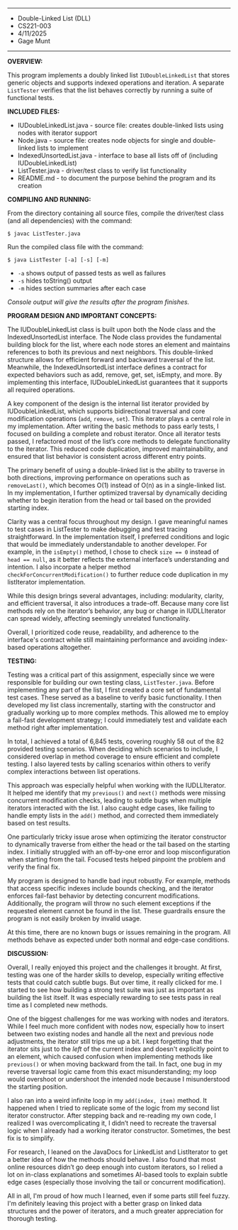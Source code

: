 ****************
* Double-Linked List (DLL)
* CS221-003
* 4/11/2025
* Gage Munt
**************** 

**OVERVIEW:**

 This program implements a doubly linked list `IUDoubleLinkedList` that stores generic objects and supports indexed operations and iteration. A separate `ListTester` verifies that the list behaves correctly by running a suite of functional tests.


**INCLUDED FILES:**

 * IUDoubleLinkedList.java - source file: creates double-linked lists using nodes with iterator support
 * Node.java - source file: creates node objects for single and double-linked lists to implement
 * IndexedUnsortedList.java - interface to base all lists off of (including IUDoubleLinkedList)
 * ListTester.java - driver/test class to verify list functionality
 * README.md - to document the purpose behind the program and its creation


**COMPILING AND RUNNING:**

 From the directory containing all source files, compile the
 driver/test class (and all dependencies) with the command:

 `$ javac ListTester.java`

 Run the compiled class file with the command:

 `$ java ListTester [-a] [-s] [-m]`
  
  * `-a` shows output of passed tests as well as failures 
  * `-s` hides toString() output
  * `-m` hides section summaries after each case

 *Console output will give the results after the program finishes.*


**PROGRAM DESIGN AND IMPORTANT CONCEPTS:**

 The IUDoubleLinkedList class is built upon both the Node class and the IndexedUnsortedList interface. The Node class provides the fundamental building block for the list, where each node stores an element and maintains references to both its previous and next neighbors. This double-linked structure allows for efficient forward and backward traversal of the list. Meanwhile, the IndexedUnsortedList interface defines a contract for expected behaviors such as add, remove, get, set, isEmpty, and more. By implementing this interface, IUDoubleLinkedList guarantees that it supports all required operations.

 A key component of the design is the internal list iterator provided by IUDoubleLinkedList, which supports bidirectional traversal and core modification operations (`add`, `remove`, `set`). This iterator plays a central role in my implementation. After writing the basic methods to pass early tests, I focused on building a complete and robust iterator. Once all iterator tests passed, I refactored most of the list’s core methods to delegate functionality to the iterator. This reduced code duplication, improved maintainability, and ensured that list behavior is consistent across different entry points.

 The primary benefit of using a double-linked list is the ability to traverse in both directions, improving performance on operations such as `removeLast()`, which becomes O(1) instead of O(n) as in a single-linked list. In my implementation, I further optimized traversal by dynamically deciding whether to begin iteration from the head or tail based on the provided starting index.

 Clarity was a central focus throughout my design. I gave meaningful names to test cases in ListTester to make debugging and test tracing straightforward. In the implementation itself, I preferred conditions and logic that would be immediately understandable to another developer. For example, in the `isEmpty()` method, I chose to check `size == 0` instead of `head == null`, as it better reflects the external interface’s understanding and intention. I also incorpate a helper method `checkForConcurrentModification()` to further reduce code duplication in my listIterator implementation. 

 While this design brings several advantages, including: modularity, clarity, and efficient traversal, it also introduces a trade-off. Because many core list methods rely on the iterator’s behavior, any bug or change in IUDLLIterator can spread widely, affecting seemingly unrelated functionality. 

 Overall, I prioritized code reuse, readability, and adherence to the interface's contract while still maintaining performance and avoiding index-based operations altogether.

**TESTING:**

 Testing was a critical part of this assignment, especially since we were responsible for building our own testing class, `ListTester.java`. Before implementing any part of the list, I first created a core set of fundamental test cases. These served as a baseline to verify basic functionality. I then developed my list class incrementally, starting with the constructor and gradually working up to more complex methods. This allowed me to employ a fail-fast development strategy; I could immediately test and validate each method right after implementation.

 In total, I achieved a total of 6,845 tests, covering roughly 58 out of the 82 provided testing scenarios. When deciding which scenarios to include, I considered overlap in method coverage to ensure efficient and complete testing. I also layered tests by calling scenarios within others to verify complex interactions between list operations.

 This approach was especially helpful when working with the IUDLLIterator. It helped me identify that my `previous()` and `next()` methods were missing concurrent modification checks, leading to subtle bugs when multiple iterators interacted with the list. I also caught edge cases, like failing to handle empty lists in the `add()` method, and corrected them immediately based on test results.

 One particularly tricky issue arose when optimizing the iterator constructor to dynamically traverse from either the head or the tail based on the starting index. I initially struggled with an off-by-one error and loop misconfiguration when starting from the tail. Focused tests helped pinpoint the problem and verify the final fix.

 My program is designed to handle bad input robustly. For example, methods that access specific indexes include bounds checking, and the iterator enforces fail-fast behavior by detecting concurrent modifications. Additionally, the program will throw no such element exceptions if the requested element cannot be found in the list. These guardrails ensure the program is not easily broken by invalid usage.

 At this time, there are no known bugs or issues remaining in the program. All methods behave as expected under both normal and edge-case conditions.


**DISCUSSION:**
 
 Overall, I really enjoyed this project and the challenges it brought. At first, testing was one of the harder skills to develop, especially writing effective tests that could catch subtle bugs. But over time, it really clicked for me. I started to see how building a strong test suite was just as important as building the list itself. It was especially rewarding to see tests pass in real time as I completed new methods.

 One of the biggest challenges for me was working with nodes and iterators. While I feel much more confident with nodes now, especially how to insert between two existing nodes and handle all the next and previous node adjustments, the iterator still trips me up a bit. I kept forgetting that the iterator sits just to the *left* of the current index and doesn't explicitly point to an element, which caused confusion when implementing methods like `previous()` or when moving backward from the tail. In fact, one bug in my reverse traversal logic came from this exact misunderstanding; my loop would overshoot or undershoot the intended node because I misunderstood the starting position.

 I also ran into a weird infinite loop in my `add(index, item)` method. It happened when I tried to replicate some of the logic from my second list iterator constructor. After stepping back and re-reading my own code, I realized I was overcomplicating it, I didn’t need to recreate the traversal logic when I already had a working iterator constructor. Sometimes, the best fix is to simplify.

 For research, I leaned on the JavaDocs for LinkedList and ListIterator to get a better idea of how the methods should behave. I also found that most online resources didn’t go deep enough into custom iterators, so I relied a lot on in-class explanations and sometimes AI-based tools to explain subtle edge cases (especially those involving the tail or concurrent modification).

 All in all, I'm proud of how much I learned, even if some parts still feel fuzzy. I'm definitely leaving this project with a better grasp on linked data structures and the power of iterators, and a much greater appreciation for thorough testing.